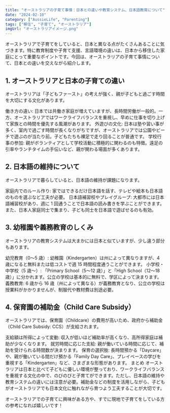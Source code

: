 ```yaml
---
title: "オーストラリアの子育て事情：日本との違いや教育システム、日本語教育について"
date: "2024-02-10"
category: ["AussieLife", "Parenting"]
tags: ["移住", "子育て", "オーストラリア"]
imgUrl: "オーストラリアイメージ.png"
---
```


オーストラリアで子育てをしていると、日本と異なる点がたくさんあることに気づきます。特に教育制度や子育て支援、言語環境の違いは、日本から移住した家庭にとって重要なポイントです。今回は、オーストラリアの子育て事情について、日本との違いを交えながら紹介します。

## 1. オーストラリアと日本の子育ての違い

オーストラリアは「子どもファースト」の考えが強く、親が子どもと過ごす時間を大切にする文化があります。

働き方の違い: 日本では共働き家庭が増えていますが、長時間労働が一般的。一方、オーストラリアではワークライフバランスを重視し、早めに仕事を切り上げて家族との時間を優先する風潮があります。
外遊びの文化: 日本は塾や習い事が多く、室内で過ごす時間が長くなりがちですが、オーストラリアでは公園やビーチで遊ぶのが当たり前。子どもたちも裸足で走り回ることが普通です。
学校行事の参加: 親がボランティアとして学校活動に積極的に関わるのも特徴。遠足の引率やランチタイムの手伝いなど、親が関わる場面が多くあります。

## 2. 日本語の維持について

オーストラリアで暮らしていると、日本語の維持が課題になります。

家庭内でのルール作り: 家ではできるだけ日本語を話す、テレビや絵本も日本語のものを選ぶなど工夫が必要。
日本語補習校やプレイグループ: 大都市には日本語補習校があり、週に 1 回通うことで日本語の読み書きを学ぶことができます。また、日本人家庭同士で集まり、子ども同士を日本語で遊ばせるのも有効。

## 3. 幼稚園や義務教育のしくみ

オーストラリアの教育システムは大まかには日本と似ていますが、少し違う部分もあります。

幼児教育（0〜5 歳）: 幼稚園（Kindergarten）は州によって異なりますが、4 歳になると無料または低コストで週 15 時間程度通うことができます。
小学校・中学校（5 歳〜）: 「Primary School（5〜12 歳）」と「High School（12〜18 歳）」に分かれます。公立の学校は基本的に無料で、学区によって決まります。
義務教育: 6 歳から 16 歳（州によって異なる）が義務教育となり、公立の学校は授業料がかかりませんが、制服代や教材費は別途必要。

## 4. 保育園の補助金（Child Care Subsidy）

オーストラリアでは、保育園（Childcare）の費用が高いため、政府から補助金（Child Care Subsidy: CCS）が支給されます。

支給額は所得によって変動: 収入が低いほど補助率が高くなり、高所得家庭は補助が少なくなります。
就労時間に応じた支給: 親が働いている時間に応じて、補助を受けられる時間数が決まります。
保育の選択肢: 長時間預かる「Daycare」や、親が働いている間だけ預かる「Family Day Care」、プレイベースの学びを重視する「Kindergarten」など、さまざまな形態があります。
まとめ
オーストラリアは日本と比べて子どもに優しい環境が整っており、ワークライフバランスを重視する文化の中で、のびのびと子育てができます。ただし、日本語の維持や教育システムの違いには注意が必要。補助金などの制度を活用しながら、子どもがオーストラリアでも日本文化に触れながら育つよう工夫することが大切です。

オーストラリアでの子育てに興味がある方や、すでに現地で子育てをしている方の参考になれば嬉しいです！
